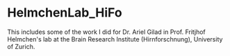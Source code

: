 # HelmchenLab_HiFo
This includes some of the work I did for Dr. Ariel Gilad in Prof. Fritjhof Helmchen's lab at the Brain Research Institute (Hirnforschnung), University of Zurich.
